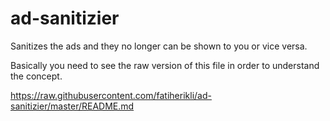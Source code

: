 # ad-sanitizier
Sanitizes the ads and they no longer can be shown to you or vice versa.

<This is not shown...>
  
Basically you need to see the raw version of this file in order to understand the concept.

https://raw.githubusercontent.com/fatiherikli/ad-sanitizier/master/README.md
